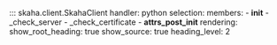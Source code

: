 
::: skaha.client.SkahaClient
    handler: python
    selection:
      members:
        - __init__
        - _check_server
        - _check_certificate
        - __attrs_post_init__
    rendering:
      show_root_heading: true
      show_source: true
      heading_level: 2